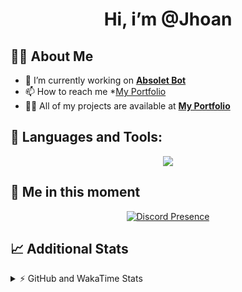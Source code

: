 <h1 align="center">Hi, i’m @Jhoan</h1>

## 🙋‍♂️ About Me

- 🔭 I’m currently working on **[Absolet Bot](https://strider.cloud)**
- 📫 How to reach me *[My Portfolio](https://jhoan.me/contact)
- 👨‍💻 All of my projects are available at **[My Portfolio](https://jhoan.me)**

## 🚀 Languages and Tools:
<p align="center">
  <a href="https://skillicons.dev">
    <img src="https://skillicons.dev/icons?i=js,ts,html,css,bootstrap,nodejs,express,vscode,neovim,vim,atom,cloudflare,git,github,discord,bots,linux,mongodb,nginx,redis,wordpress,heroku&perline=11" />
  </a>
</p>
  
## 👤 Me in this moment
<p align="center">
    <a href="https://discord.com/users/612460795124776960" target="_blank" rel="nofollow">
        <img src="https://lanyard-profile-readme.vercel.app/api/612460795124776960?idleMessage=Probably%20coding%20Absolet..." alt="Discord Presence" align="center">
    </a>
</p>

## 📈 Additional Stats
<details>
    <summary>⚡ GitHub and WakaTime Stats</summary>
    <br/>

<!--START_SECTION:waka-->
![Code Time](http://img.shields.io/badge/Code%20Time-541%20hrs%2044%20mins-blue)

**🐱 My GitHub Data** 

> 🏆 1,087 Contributions in the Year 2022
 > 
> 📦 169.7 kB Used in GitHub's Storage 
 > 
> 💼 Opted to Hire
 > 
> 📜 4 Public Repositories 
 > 
> 🔑 37 Private Repositories  
 > 
**I'm an Early 🐤** 

```text
🌞 Morning    91 commits     ██░░░░░░░░░░░░░░░░░░░░░░░   10.82% 
🌆 Daytime    385 commits    ███████████░░░░░░░░░░░░░░   45.78% 
🌃 Evening    328 commits    █████████░░░░░░░░░░░░░░░░   39.0% 
🌙 Night      37 commits     █░░░░░░░░░░░░░░░░░░░░░░░░   4.4%

```
📅 **I'm Most Productive on Saturday** 

```text
Monday       123 commits    ███░░░░░░░░░░░░░░░░░░░░░░   14.63% 
Tuesday      127 commits    ███░░░░░░░░░░░░░░░░░░░░░░   15.1% 
Wednesday    138 commits    ████░░░░░░░░░░░░░░░░░░░░░   16.41% 
Thursday     92 commits     ██░░░░░░░░░░░░░░░░░░░░░░░   10.94% 
Friday       131 commits    ████░░░░░░░░░░░░░░░░░░░░░   15.58% 
Saturday     159 commits    ████░░░░░░░░░░░░░░░░░░░░░   18.91% 
Sunday       71 commits     ██░░░░░░░░░░░░░░░░░░░░░░░   8.44%

```


📊 **This Week I Spent My Time On** 

```text
⌚︎ Time Zone: America/Bogota

💬 Programming Languages: 
TypeScript               4 hrs 34 mins       ███████████████░░░░░░░░░░   61.69% 
Java                     2 hrs 3 mins        ███████░░░░░░░░░░░░░░░░░░   27.75% 
YAML                     31 mins             █░░░░░░░░░░░░░░░░░░░░░░░░   7.08% 
JavaScript               6 mins              ░░░░░░░░░░░░░░░░░░░░░░░░░   1.49% 
JSON                     4 mins              ░░░░░░░░░░░░░░░░░░░░░░░░░   1.09%

🔥 Editors: 
VS Code                  7 hrs 24 mins       █████████████████████████   100.0%

🐱‍💻 Projects: 
bloom                    7 hrs 16 mins       ████████████████████████░   98.21% 
enc                      7 mins              ░░░░░░░░░░░░░░░░░░░░░░░░░   1.79%

💻 Operating System: 
Linux                    7 hrs 24 mins       █████████████████████████   100.0%

```

**I Mostly Code in JavaScript** 

```text
JavaScript               16 repos            ███████████████░░░░░░░░░░   61.54% 
TypeScript               4 repos             ███░░░░░░░░░░░░░░░░░░░░░░   15.38% 
Java                     3 repos             ███░░░░░░░░░░░░░░░░░░░░░░   11.54% 
Shell                    1 repo              █░░░░░░░░░░░░░░░░░░░░░░░░   3.85% 
CSS                      1 repo              █░░░░░░░░░░░░░░░░░░░░░░░░   3.85%

```



 Last Updated on 26/12/2022 08:37:42 UTC
<!--END_SECTION:waka-->
</details>
